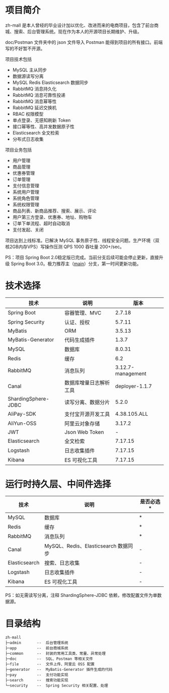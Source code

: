 # 项目简介

zh-mall 是本人曾经的毕业设计加以优化、改进而来的电商项目，包含了前台商城、搜索、后台管理系统。现在作为本人的开源项目长期维护、升级。

doc/Postman 文件夹中的 json 文件导入 Postman 能得到项目的所有接口。前端写的不好暂不开源。

项目技术包括
- MySQL 主从同步
- 数据源读写分离
- MySQL Redis Elasticsearch 数据同步
- RabbitMQ 消息持久化
- RabbitMQ 消息可靠性投递
- RabbitMQ 消息幂等性
- RabbitMQ 延迟交换机
- RBAC 权限模型
- 单点登录、无感知刷新 Token
- 接口幂等性、高并发数据原子性
- Elasticsearch 全文检索
- 分布式日志收集

项目业务包括
- 用户管理
- 商品管理
- 优惠券管理
- 订单管理
- 支付信息管理
- 系统用户管理
- 系统角色管理
- 系统权限管理
- 商品列表、新商品推荐、搜索、展示、评论
- 用户第三方登录、优惠券、地址、购物车
- 订单下单流程、超时自动取消
- 支付发起、关闭

项目达到上线标准。已解决 MySQL 事务原子性、线程安全问题。生产环境（双核2GB内存VPS）写操作压测 QPS 1000 吞吐量 200+/sec。

PS：项目 Spring Boot 2.0稳定版已完成。当前分支后续可能会停止更新，直接升级 Spring Boot 3.0。极力推荐主（[main](https://github.com/enqbs/zh-mall/tree/main)）分支，第一时间更新功能。

# 技术选择

| 技术                  | 说明             | 版本                |
|---------------------|----------------|-------------------|
| Spring Boot         | 容器管理、MVC       | 2.7.18            |
| Spring Security     | 认证、授权          | 5.7.11            |
| MyBatis             | ORM            | 3.5.13            |
| MyBatis-Generator   | 代码生成插件         | 1.3.7             |
| MySQL               | 数据库            | 8.0.31            |
| Redis               | 缓存             | 6.2               |
| RabbitMQ            | 消息队列           | 3.12.7-management |
| Canal               | 数据库增量日志解析工具    | deployer-1.1.7    |
| ShardingSphere-JDBC | 读写分离、数据分片      | 5.2.0             |
| AliPay-SDK          | 支付宝开源开发工具      | 4.38.105.ALL      |
| AliYun-OSS          | 阿里云对象存储        | 3.17.2            |
| JWT                 | Json Web Token | -                 |
| Elasticsearch       | 全文检索           | 7.17.15           |
| Logstash            | 日志收集插件         | 7.17.15           |
| Kibana              | ES 可视化工具       | 7.17.15           |

# 运行时持久层、中间件选择

| 技术            | 说明                             | 是否必选* |
|---------------|--------------------------------|-------|
| MySQL         | 数据库                            | *     |
| Redis         | 缓存                             | *     |
| RabbitMQ      | 消息队列                           | *     |
| Canal         | MySQL、Redis、Elasticsearch 数据同步 | -     |
| Elasticsearch | 搜索、日志收集                        | -     |
| Logstash      | 日志收集插件                         | -     |
| Kibana        | ES 可视化工具                       | -     |

PS：如无需读写分离，注释 ShardingSphere-JDBC 依赖，修改配置文件为单数据源。

# 目录结构

```text
zh-mall
├─admin       --  后台管理系统
├─app         --  前台商城系统
├─common      --  封装的常用工具类、常量、异常处理
├─doc         --  SQL、Postman 等相关文件
├─file        --  文件上传、阿里云 OSS 配置
├─generator   --  MyBatis-Generator 插件生成的代码
├─pay         --  支付功能实现
├─search      --  搜索功能实现
└─security    --  Spring Security 相关配置、处理
```
